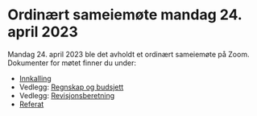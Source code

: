 # Ordinært sameiemøte mandag 24. april 2023

Mandag 24. april 2023 ble det avholdt et ordinært sameiemøte på Zoom. Dokumenter for møtet finner du under:

- [Innkalling](Innkalling_FB2_2023-04-24.pdf)
- Vedlegg: [Regnskap og budsjett](FB2_Regnskap_2022_og_budsjett_2023.pdf)
- Vedlegg: [Revisjonsberetning](FB2_Revisjonsberetning_2022.pdf)
- [Referat](Protokoll_FB2_2023-04-24.pdf)
